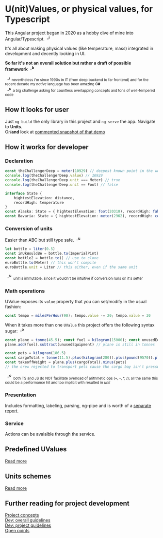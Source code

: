 # U(nit)Values, or physical values, for Typescript
This Angular project began in 2020 as a hobby dive of mine into Angular/Typescript.&nbsp;&nbsp;<sup>**_i**

It's all about making physical values (like temperature, mass) integrated in development and decently looking in UI.

**So far it's not an overall solution but rather a draft of possible framework**&nbsp;&nbsp;<sup>**_b**</sup>

&nbsp;&nbsp;<sub><sup>**_i**</sup>&nbsp;&nbsp;nevertheless i'm since 1990s in IT (from deep backend to far frontend) and for the recent decade my *native* language has been amazing **C#**</sub>\
&nbsp;&nbsp;<sub><sup>**_b**</sup>&nbsp;&nbsp;a big challenge asking for countless overlapping concepts and tons of well-tempered code</sub>

## How it looks for user
Just `ng build` the only library in this project and `ng serve` the app. Navigate to **Units**.\
Or/**and** look at [commented snapshot of that demo](readme+/img_aircrafts-commented.jpg)

## How it works for developer
### Declaration
```typescript
const theChallengerDeep = meter(10929) // deepest known point in the world ocean 
console.log(theChallengerDeep.value) // 10929
console.log(theChallengerDeep.unit === Meter) // true
console.log(theChallengerDeep.unit == Foot) // false

interface State {
    hightestElevation: distance,
    recordHigh: temperature
}
const Alaska: State = { hightestElevation: foot(20310), recordHigh: fahrenheit(100) }
const Bavaria: State = { hightestElevation: meter(2962), recordHigh: celsius(40.3) }
```
### Conversion of units
Easier than ABC but still type safe.&nbsp;&nbsp;<sup>**_u**</sup>
```typescript
let bottle = liter(0.5)
const inUkWouldBe = bottle.to(ImperialPint)
const bottle2 = bottle.to() // use to clone
euroBottle.to(Meter) // this won't compile
euroBottle.unit = Liter // this either, even if the same unit
```
&nbsp;&nbsp;<sup>**_u**</sup><sub>&nbsp;&nbsp;*unit* is immutable, since it wouldn't be intuitive if conversion runs on it's setter</sub>

### Math operations
UValue exposes its `value` property that you can set/modify in the usual fashion:
```typescript 
const tempo = milesPerHour(90); tempo.value -= 20; tempo.value = 30 
```

 When it takes more than one `UValue` this project offers the following syntax sugar:&nbsp;&nbsp;<sup>**_o**</sup>
```typescript 
const plane = tonne(45.5); const fuel = kilogram(15000); const unusedEquipment = kilogram(15 * 75)
plane.add(fuel).subtract(unusedEquipment) // plane is still in tonnes

const pets = kilogram(186.5)
const cargoTotal = tonne(11.5).plus(kilogram(280)).plus(pound(9570)).plus(pets)
const takeoffWeight = plane.plus(cargoTotal).minus(pets)
// the crew rejected to transport pets cause the cargo bay isn't pressuresized
```
&nbsp;&nbsp;<sup>**_o**</sup><sub>&nbsp;&nbsp;both TS and JS do NOT facilitate overload of arithmetic ops (+, -, *, /); all the same this could be a performance hit and too implicit with resulted in *unit*</sub>

### Presentation
Includes formatting, labeling, parsing, ng-pipe and is worth of a [separate report](readme+/doc_uval-presentation.md).
### Service
Actions can be avaialble through the service.

## Predefined UValues
[Read more](readme+/doc_predefined-uvalues.md)

## Units schemes
[Read more](readme+/doc_uvalues-schemes.md)

## Further reading for project development
[Project concepts](readme+/_project_concepts.md)\
[Dev: overall guidelines](readme+/dev_concepts.md)\
[Dev: project guidelines](readme+/dev_guidelines.md)\
[Open points](readme+/doc_open-points.md)

